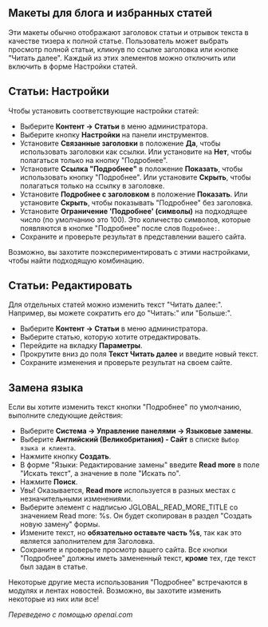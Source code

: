 <!-- Filename: J4.x:Read_More_Links / Display title: Статья: Редактировать - Читать далее   -->

## Макеты для блога и избранных статей

Эти макеты обычно отображают заголовок статьи и отрывок текста в качестве
тизера к полной статье. Пользователь может выбрать просмотр полной
статьи, кликнув по ссылке заголовка или кнопке "Читать далее".
Каждый из этих элементов можно отключить или включить в форме
Настройки статей.

## Статьи: Настройки

Чтобы установить соответствующие настройки статей:

- Выберите **Контент → Статьи** в меню администратора.
- Выберите кнопку **Настройки** на панели инструментов.
- Установите **Связанные заголовки** в положение **Да**, чтобы использовать заголовки как ссылки. Или установите на
  **Нет**, чтобы полагаться только на кнопку "Подробнее".
- Установите **Ссылка "Подробнее"** в положение **Показать**, чтобы использовать кнопку "Подробнее". Или установите
  **Скрыть**, чтобы полагаться только на ссылку в заголовке.
- Установите **Подробнее с заголовком** в положение **Показать**. Или установите **Скрыть**, чтобы показывать
  "Подробнее" без заголовка.
- Установите **Ограничение 'Подробнее' (символы)** на подходящее число (по умолчанию
  это 100). Это количество символов, которые появляются в кнопке "Подробнее" после слов `Подробнее:`.
- Сохраните и проверьте результат в представлении вашего сайта.

Возможно, вы захотите поэкспериментировать с этими настройками, чтобы найти подходящую комбинацию.

## Статьи: Редактировать

Для отдельных статей можно изменить текст "Читать далее:". Например, вы можете сократить его до "Читать:" или "Больше:".

- Выберите **Контент → Статьи** в меню администратора.
- Выберите статью, которую хотите отредактировать.
- Перейдите на вкладку **Параметры**.
- Прокрутите вниз до поля **Текст Читать далее** и введите новый текст.
- Сохраните изменения и проверьте результат на своем сайте.

## Замена языка

Если вы хотите изменить текст кнопки "Подробнее" по умолчанию, выполните следующие действия:

- Выберите **Система → Управление панелями → Языковые замены**.
- Выберите **Английский (Великобритания) - Сайт** в списке `Выбор языка и клиента`.
- Нажмите кнопку **Создать**.
- В форме "Языки: Редактирование замены" введите **Read more** в поле "Искать текст", а значение в поле "Искать по".
- Нажмите **Поиск**.
- Увы! Оказывается, **Read more** используется в разных местах с незначительными изменениями.
- Выберите элемент с надписью JGLOBAL_READ_MORE_TITLE со значением Read more: %s. Он будет скопирован в раздел "Создать новую замену" формы.
- Измените текст, но **обязательно оставьте часть %s**, так как это является заполнителем для Заголовка.
- Сохраните и проверьте просмотр вашего сайта. Все кнопки "Подробнее" должны иметь замененный текст, **кроме** тех, где текст был задан в статье.

Некоторые другие места использования "Подробнее" встречаются в модулях и лентах новостей. Возможно, вы захотите изменить некоторые из них или все!

*Переведено с помощью openai.com*

